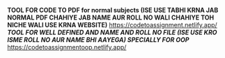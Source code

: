 **TOOL FOR CODE TO PDF for normal subjects (ISE USE TABHI KRNA JAB NORMAL PDF CHAHIYE JAB NAME AUR ROLL NO WALI CHAHIYE TOH NICHE WALI USE KRNA WEBSITE)** <break>
https://codetoassignment.netlify.app/ <break>
***TOOL FOR WELL DEFINED AND NAME AND ROLL NO FILE (ISE USE KRO ISME ROLL NO AUR NAME BHI AAYEGA) SPECIALLY FOR OOP*** <break>
https://codetoassignmentoop.netlify.app/
